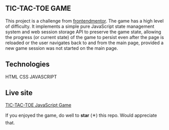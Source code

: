 ## TIC-TAC-TOE GAME
This project is a challenge from [frontendmentor](https://frontendmentor.io). The game has a high level of difficulty. It implements a simple pure JavaScript state management system and web session storage API to preserve the game state, allowing the progress (or current state) of the game to persist even after the page is reloaded or the user navigates back to and from the main page, provided a new game session was not started on the main page.

## Technologies
HTML
CSS
JAVASCRIPT

## Live site
[TIC-TAC-TOE JavaScript Game](https://niranad.github.io/tic-tac-toe)

If you enjoyed the game, do well to **star** (✴️) this repo. Would appreciate that.
